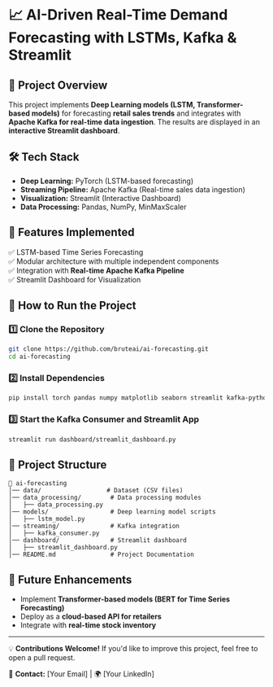 # 📈 AI-Driven Real-Time Demand Forecasting with LSTMs, Kafka & Streamlit

## 📌 Project Overview
This project implements **Deep Learning models (LSTM, Transformer-based models)** for forecasting **retail sales trends** and integrates with **Apache Kafka for real-time data ingestion**. The results are displayed in an **interactive Streamlit dashboard**.

## 🛠️ Tech Stack
- **Deep Learning:** PyTorch (LSTM-based forecasting)
- **Streaming Pipeline:** Apache Kafka (Real-time sales data ingestion)
- **Visualization:** Streamlit (Interactive Dashboard)
- **Data Processing:** Pandas, NumPy, MinMaxScaler

## 📌 Features Implemented
✅ LSTM-based Time Series Forecasting  
✅ Modular architecture with multiple independent components  
✅ Integration with **Real-time Apache Kafka Pipeline**  
✅ Streamlit Dashboard for Visualization  

## 🚀 How to Run the Project
### 1️⃣ Clone the Repository
```sh
git clone https://github.com/bruteai/ai-forecasting.git
cd ai-forecasting
```
### 2️⃣ Install Dependencies
```sh
pip install torch pandas numpy matplotlib seaborn streamlit kafka-python scikit-learn
```
### 3️⃣ Start the Kafka Consumer and Streamlit App
```sh
streamlit run dashboard/streamlit_dashboard.py
```

## 📂 Project Structure
```
📁 ai-forecasting
│── data/                  # Dataset (CSV files)
│── data_processing/        # Data processing modules
│   ├── data_processing.py  
│── models/                 # Deep learning model scripts
│   ├── lstm_model.py       
│── streaming/              # Kafka integration
│   ├── kafka_consumer.py   
│── dashboard/              # Streamlit dashboard
│   ├── streamlit_dashboard.py
│── README.md               # Project Documentation
```

## 🎯 Future Enhancements
- Implement **Transformer-based models (BERT for Time Series Forecasting)**  
- Deploy as a **cloud-based API for retailers**  
- Integrate with **real-time stock inventory**  

---

💡 **Contributions Welcome!** If you'd like to improve this project, feel free to open a pull request.

📩 **Contact:** [Your Email] | 🌍 [Your LinkedIn]
